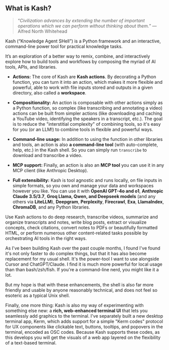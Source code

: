 ## What is Kash?

> “*Civilization advances by extending the number of important operations which we can
> perform without thinking about them.*” —Alfred North Whitehead

Kash (“Knowledge Agent SHell”) is a Python framework and an interactive, command-line
power tool for practical knowledge tasks.

It’s an exploration of a better way to remix, combine, and interactively explore how to
build tools and workflows by composing the myriad of AI tools, APIs, and libraries.

- **Actions:** The core of Kash are **Kash actions**. By decorating a Python function,
  you can turn it into an action, which makes it more flexible and powerful, able to
  work with file inputs stored and outputs in a given directory, also called a
  **workspace**.

- **Compositionality:** An action is composable with other actions simply as a Python
  function, so complex (like transcribing and annotating a video) actions can be built
  from simpler actions (like downloading and caching a YouTube video, identifying the
  speakers in a transcript, etc.). The goal is to reduce the "interstitial complexity"
  of combining tools, so it's easy for you (or an LLM!) to combine tools in flexible and
  powerful ways.

- **Command-line usage:** In addition to using the function in other libraries and
  tools, an action is also **a command-line tool** (with auto-complete, help, etc.)
  in the Kash shell. So you can simply run `transcribe` to download and transcribe a
  video.

- **MCP support:** Finally, an action is also an **MCP tool** you can use it in any MCP
  client (like Anthropic Desktop).

- **Full extensibility:** Kash is tool agnostic and runs locally, on file inputs in
  simple formats, so you own and manage your data and workspaces however you like.
  You can use it with **OpenAI GPT-4o and o1**, **Anthropic Claude 3.5/3.7**, **Groq
  Llama, Qwen, and Deepseek models** (and any others via **LiteLLM**), **Deepgram**,
  **Perplexity**, **Firecrawl**, **Exa**, **LlamaIndex**, **ChromaDB**, and any Python
  libraries.

Use Kash actions to do deep research, transcribe videos, summarize and organize
transcripts and notes, write blog posts, extract or visualize concepts, check citations,
convert notes to PDFs or beautifully formatted HTML, or perform numerous other
content-related tasks possible by orchestrating AI tools in the right ways.

As I've been building Kash over the past couple months, I found I've found it's not only
faster to do complex things, but that it has also become replacement for my usual shell.
It's the power-tool I want to use alongside Cursor and ChatGPT/Claude.
I find it is much more powerful for local usage than than bash/zsh/fish.
If you're a command-line nerd, you might like it a lot.

But my hope is that with these enhancements, the shell is also far more friendly and
usable by anyone reasonably technical, and does not feel so esoteric as a typical Unix
shell.

Finally, one more thing: Kash is also my way of experimenting with something else new: a
**rich, web-enhanced terminal UI** that lets you seamlessly add graphics to the
terminal. I've separately built a new desktop terminal app, Kerm, which adds support for
a simple "Kerm codes" protocol for UX components like clickable text, buttons, tooltips,
and popovers in the terminal, encoded as OSC codes.
Because Kash supports these codes, as this develops you will get the visuals of a web
app layered on the flexibility of a text-based terminal.

